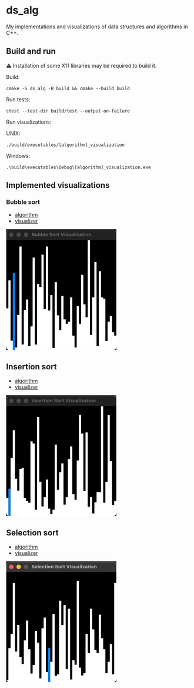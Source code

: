 # ds_alg

My implementations and visualizations of data structures and algorithms in C++.

## Build and run

:warning: Installation of some X11 libraries may be required to build it.

Build:

```console
cmake -S ds_alg -B build && cmake --build build 
```

Run tests:

```console
ctest --test-dir build/test --output-on-failure
```

Run visualizations:

UNIX:

```console
./build/executables/[algorithm]_visualization
```

Windows:

```console
.\build\executables\Debug\[algorithm]_visualization.exe
```

## Implemented visualizations

### Bubble sort

- [algorithm](ds_alg/ds_alg/algorithms/bubble_sort.h)
- [visualizer](ds_alg/ds_alg/visualizers/bubble_sort_visualizer.cc)

![Bubble sort visualization](gifs/bubble_sort.gif)

## Insertion sort

- [algorithm](ds_alg/ds_alg/algorithms/insertion_sort.h)
- [visualizer](ds_alg/ds_alg/visualizers/insertion_sort_visualizer.cc)

![Insertion sort visualization](gifs/insertion_sort.gif)

## Selection sort

- [algorithm](ds_alg/ds_alg/algorithms/selection_sort.h)
- [visualizer](ds_alg/ds_alg/visualizers/selection_sort_visualizer.cc)

![Selection visualization](gifs/selection_sort.gif)
